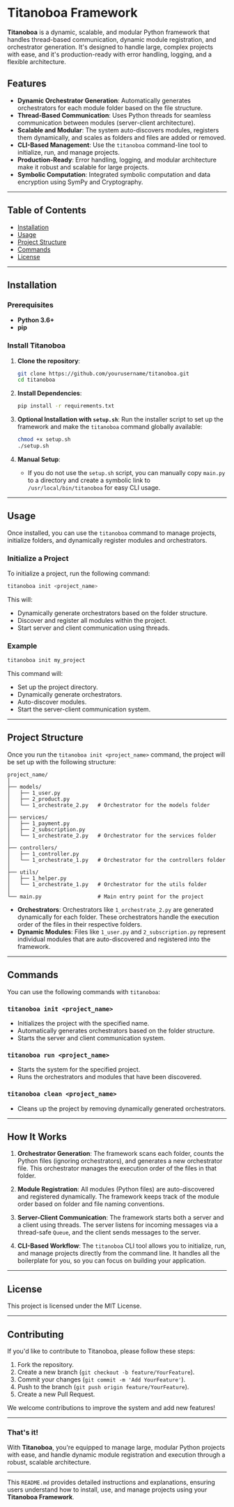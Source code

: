 # Titanoboa Framework

**Titanoboa** is a dynamic, scalable, and modular Python framework that handles thread-based communication, dynamic module registration, and orchestrator generation. It's designed to handle large, complex projects with ease, and it's production-ready with error handling, logging, and a flexible architecture.

## Features
- **Dynamic Orchestrator Generation**: Automatically generates orchestrators for each module folder based on the file structure.
- **Thread-Based Communication**: Uses Python threads for seamless communication between modules (server-client architecture).
- **Scalable and Modular**: The system auto-discovers modules, registers them dynamically, and scales as folders and files are added or removed.
- **CLI-Based Management**: Use the `titanoboa` command-line tool to initialize, run, and manage projects.
- **Production-Ready**: Error handling, logging, and modular architecture make it robust and scalable for large projects.
- **Symbolic Computation**: Integrated symbolic computation and data encryption using SymPy and Cryptography.

---

## Table of Contents
- [Installation](#installation)
- [Usage](#usage)
- [Project Structure](#project-structure)
- [Commands](#commands)
- [License](#license)

---

## Installation

### Prerequisites

- **Python 3.6+**
- **pip**

### Install Titanoboa

1. **Clone the repository**:
   ```bash
   git clone https://github.com/yourusername/titanoboa.git
   cd titanoboa
   ```

2. **Install Dependencies**:
   ```bash
   pip install -r requirements.txt
   ```

3. **Optional Installation with `setup.sh`**:
   Run the installer script to set up the framework and make the `titanoboa` command globally available:
   ```bash
   chmod +x setup.sh
   ./setup.sh
   ```

4. **Manual Setup**:
   - If you do not use the `setup.sh` script, you can manually copy `main.py` to a directory and create a symbolic link to `/usr/local/bin/titanoboa` for easy CLI usage.

---

## Usage

Once installed, you can use the `titanoboa` command to manage projects, initialize folders, and dynamically register modules and orchestrators.

### Initialize a Project

To initialize a project, run the following command:

```bash
titanoboa init <project_name>
```

This will:
- Dynamically generate orchestrators based on the folder structure.
- Discover and register all modules within the project.
- Start server and client communication using threads.

### Example

```bash
titanoboa init my_project
```

This command will:
- Set up the project directory.
- Dynamically generate orchestrators.
- Auto-discover modules.
- Start the server-client communication system.

---

## Project Structure

Once you run the `titanoboa init <project_name>` command, the project will be set up with the following structure:

```
project_name/
│
├── models/
│   ├── 1_user.py
│   ├── 2_product.py
│   └── 1_orchestrate_2.py   # Orchestrator for the models folder
│
├── services/
│   ├── 1_payment.py
│   ├── 2_subscription.py
│   └── 1_orchestrate_2.py   # Orchestrator for the services folder
│
├── controllers/
│   ├── 1_controller.py
│   └── 1_orchestrate_1.py   # Orchestrator for the controllers folder
│
├── utils/
│   ├── 1_helper.py
│   └── 1_orchestrate_1.py   # Orchestrator for the utils folder
│
└── main.py                  # Main entry point for the project
```

- **Orchestrators**: Orchestrators like `1_orchestrate_2.py` are generated dynamically for each folder. These orchestrators handle the execution order of the files in their respective folders.
- **Dynamic Modules**: Files like `1_user.py` and `2_subscription.py` represent individual modules that are auto-discovered and registered into the framework.

---

## Commands

You can use the following commands with `titanoboa`:

### `titanoboa init <project_name>`
- Initializes the project with the specified name.
- Automatically generates orchestrators based on the folder structure.
- Starts the server and client communication system.
  
### `titanoboa run <project_name>`
- Starts the system for the specified project.
- Runs the orchestrators and modules that have been discovered.

### `titanoboa clean <project_name>`
- Cleans up the project by removing dynamically generated orchestrators.

---

## How It Works

1. **Orchestrator Generation**: The framework scans each folder, counts the Python files (ignoring orchestrators), and generates a new orchestrator file. This orchestrator manages the execution order of the files in that folder.
  
2. **Module Registration**: All modules (Python files) are auto-discovered and registered dynamically. The framework keeps track of the module order based on folder and file naming conventions.

3. **Server-Client Communication**: The framework starts both a server and a client using threads. The server listens for incoming messages via a thread-safe `Queue`, and the client sends messages to the server.

4. **CLI-Based Workflow**: The `titanoboa` CLI tool allows you to initialize, run, and manage projects directly from the command line. It handles all the boilerplate for you, so you can focus on building your application.

---

## License

This project is licensed under the MIT License.

---

## Contributing

If you'd like to contribute to Titanoboa, please follow these steps:
1. Fork the repository.
2. Create a new branch (`git checkout -b feature/YourFeature`).
3. Commit your changes (`git commit -m 'Add YourFeature'`).
4. Push to the branch (`git push origin feature/YourFeature`).
5. Create a new Pull Request.

We welcome contributions to improve the system and add new features!

---

### That's it!

With **Titanoboa**, you're equipped to manage large, modular Python projects with ease, and handle dynamic module registration and execution through a robust, scalable architecture.

---

This `README.md` provides detailed instructions and explanations, ensuring users understand how to install, use, and manage projects using your **Titanoboa Framework**.

